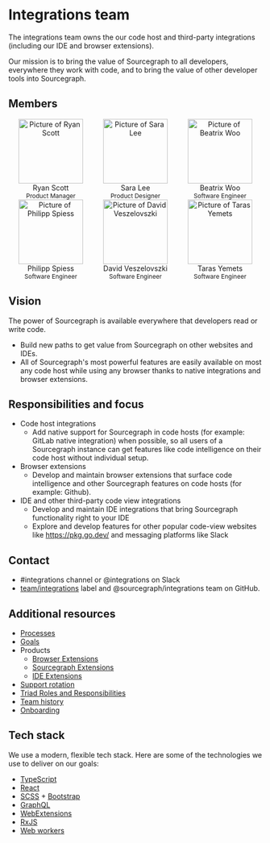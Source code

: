 # Integrations team

The integrations team owns the our code host and third-party integrations (including our IDE and browser extensions).

Our mission is to bring the value of Sourcegraph to all developers, everywhere they work with code, and to bring the value of other developer tools into Sourcegraph.

## Members

<section>
  <div class="row" style="display:flex;">
    <div class="col" style="flex: 1;">
      <div>
        <div style="text-align: center;">
          <a href="/team#ryan-scott" target="_blank" rel="noopener">
            <img src="https://storage.googleapis.com/sourcegraph-assets/handbook/extensibility/ryan.png" alt="Picture of Ryan Scott" style="background: transparent; width:128px;"/>
          </a>
        </div>
        <div style="text-align: center;">Ryan Scott</div>
        <div style="text-align: center; font-size: 12px;">Product Manager</div>
      </div>
    </div>
    <div class="col" style="flex: 1;">
      <div>
        <div style="text-align: center;">
          <a href="/team#sara-lee" target="_blank" rel="noopener">
            <img src="https://storage.googleapis.com/sourcegraph-assets/handbook/extensibility/sara.png" alt="Picture of Sara Lee" style="background: transparent; width:128px;"/>
          </a>
        </div>
        <div style="text-align: center;">Sara Lee</div>
        <div style="text-align: center; font-size: 12px;">Product Designer</div>
      </div>
    </div>
    <div class="col" style="flex: 1;">
      <div>
        <div style="text-align: center;">
          <a href="/team#beatrix-woo" target="_blank" rel="noopener">
            <img src="https://storage.googleapis.com/sourcegraph-assets/handbook/extensibility/beatrix.png" alt="Picture of Beatrix Woo" style="background: transparent; width:128px;"/>
          </a>
        </div>
        <div style="text-align: center;">Beatrix Woo</div>
        <div style="text-align: center; font-size: 12px;">Software Engineer</div>
      </div>
    </div>
  </div>
  <div class="row" style="display:flex;">
    <div class="col" style="flex: 1;">
      <div>
        <div style="text-align: center;">
          <a href="/team#philipp-spiess" target="_blank" rel="noopener">
            <img src="https://storage.googleapis.com/sourcegraph-assets/handbook/extensibility/philipp.png" alt="Picture of Philipp Spiess" style="background: transparent; width:128px;"/>
          </a>
        </div>
        <div style="text-align: center;">Philipp Spiess</div>
        <div style="text-align: center; font-size: 12px;">Software Engineer</div>
      </div>
    </div>
    <div class="col" style="flex: 1;">
      <div>
        <div style="text-align: center;">
          <a href="/team#david-veszelovszki" target="_blank" rel="noopener">
            <img src="https://storage.googleapis.com/sourcegraph-assets/handbook/extensibility/david.png" alt="Picture of David Veszelovszki" style="background: transparent; width:128px;"/>
          </a>
        </div>
        <div style="text-align: center;">David Veszelovszki</div>
        <div style="text-align: center; font-size: 12px;">Software Engineer</div>
      </div>
    </div>
    <div class="col" style="flex: 1;">
      <div>
        <div style="text-align: center;">
          <a href="/team#taras-yemets" target="_blank" rel="noopener">
            <img src="https://storage.googleapis.com/sourcegraph-assets/handbook/extensibility/taras.png" alt="Picture of Taras Yemets" style="background: transparent; width:128px;"/>
          </a>
        </div>
        <div style="text-align: center;">Taras Yemets</div>
        <div style="text-align: center; font-size: 12px;">Software Engineer</div>
      </div>
    </div>
  </div>
</section>

## Vision

The power of Sourcegraph is available everywhere that developers read or write code.

- Build new paths to get value from Sourcegraph on other websites and IDEs.
- All of Sourcegraph's most powerful features are easily available on most any code host while using any browser thanks to native integrations and browser extensions.

## Responsibilities and focus

- Code host integrations
  - Add native support for Sourcegraph in code hosts (for example: GitLab native integration) when possible, so all users of a Sourcegraph instance can get features like code intelligence on their code host without individual setup.
- Browser extensions
  - Develop and maintain browser extensions that surface code intelligence and other Sourcegraph features on code hosts (for example: Github).
- IDE and other third-party code view integrations
  - Develop and maintain IDE integrations that bring Sourcegraph functionality right to your IDE
  - Explore and develop features for other popular code-view websites like https://pkg.go.dev/ and messaging platforms like Slack

## Contact

- #integrations channel or @integrations on Slack
- [team/integrations](https://github.com/sourcegraph/sourcegraph/labels/team%2Fintegrations) label and @sourcegraph/integrations team on GitHub.

## Additional resources

- [Processes](processes.md)
- [Goals](../../../../strategy-goals/strategy/integrations/index.md)
- Products
  - [Browser Extensions](browser-extensions/index.md)
  - [Sourcegraph Extensions](https://docs.sourcegraph.com/extensions)
  - [IDE Extensions](ide-extensions/index.md)
- [Support rotation](integrations-support-rotation.md)
- [Triad Roles and Responsibilities](triad-roles-and-responsibilites.md)
- [Team history](team-history.md)
- [Onboarding](onboarding.md)

## Tech stack

We use a modern, flexible tech stack. Here are some of the technologies we use to deliver on our goals:

- [TypeScript](https://www.typescriptlang.org/)
- [React](https://reactjs.org/)
- [SCSS](https://sass-lang.com/) + [Bootstrap](https://getbootstrap.com/)
- [GraphQL](https://graphql.org/)
- [WebExtensions](https://developer.mozilla.org/en-US/docs/Mozilla/Add-ons/WebExtensions/API)
- [RxJS](https://rxjs-dev.firebaseapp.com/guide/overview)
- [Web workers](https://developer.mozilla.org/en-US/docs/Web/API/Web_Workers_API)
